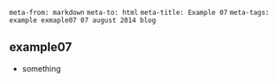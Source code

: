 ```meta-from: markdown```
```meta-to: html```
```meta-title: Example 07```
```meta-tags: example exmaple07 07 august 2014 blog```

## example07

* something

